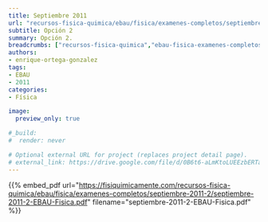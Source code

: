```yaml
---
title: Septiembre 2011
url: "recursos-fisica-quimica/ebau/fisica/examenes-completos/septiembre-2011-2"
subtitle: Opción 2
summary: Opción 2.
breadcrumbs: ["recursos-fisica-quimica","ebau-fisica-examenes-completos"]
authors:
- enrique-ortega-gonzalez
tags:
- EBAU
- 2011
categories:
- Física

image:
  preview_only: true

#_build:
#  render: never

# Optional external URL for project (replaces project detail page).
# external_link: https://drive.google.com/file/d/0B6t6-aLmKtoLUEEzbERTa1RPUXc/view
---
```


{{% embed_pdf url="https://fisiquimicamente.com/recursos-fisica-quimica/ebau/fisica/examenes-completos/septiembre-2011-2/septiembre-2011-2-EBAU-Fisica.pdf" filename="septiembre-2011-2-EBAU-Fisica.pdf" %}}